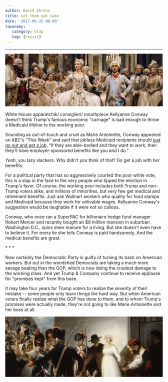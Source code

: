 ```yaml
---
author: David Ehrens
title: Let them eat cake
date: '2017-06-25 08:00'
taxonomy:
   category: blog
   tag: [resist]
---
```

---

![](before.jpg)

White House apparatchik/ consiglieri/ mouthpiece Kellyanne Conway doesn't think Trump's famous economic "carnage" is bad enough to throw a Medicaid lifeline to the working poor.

Sounding as out-of-touch and cruel as Marie Antoinette, Conway appeared on ABC's "This Week" and said that jobless Medicaid recipients should [just go out and get a job](http://www.huffingtonpost.com/entry/kellyanne-conway-defends-medicaid-cuts-says-adults-can-always-find-jobs_us_594fce98e4b05c37bb770cb7). “If they are able-bodied and they want to work, then they’ll have employer-sponsored benefits like you and I do.” 

*Yeah*, you lazy slackers. Why didn't *you* think of that? Go get a job with *her* benefits.

For a political party that has so aggressively courted the poor white vote, this is a slap in the face to the very people who tipped the election in Trump's favor. Of course, the working poor includes both Trump and non-Trump voters alike, and millions of minorities, but very few get medical and retirement benefits. Just ask Walmart workers who quality for food stamps and Medicaid because they work for unlivable wages. Kellyanne Conway's suggestion would be laughable if it were not so callous.

Conway, who once ran a SuperPAC for billionaire hedge fund manager Robert Mercer and recently bought an $8 million mansion in suburban Washington D.C., spins steer manure for a living. But she doesn't even have to believe it. For every lie she tells Conway is paid handsomely. And the medical benefits are great.

\* \* \*

Now certainly the Democratic Party is guilty of turning its back on American workers. But out in the woodshed Democrats are taking a much more savage beating than the GOP, which is now doing the cruelest damage to the working class. And yet Trump & Company continue to receive applause for "promises kept" from this base.

It may take four years for Trump voters to realize the severity of their mistake -- some people only learn things the hard way. But when American voters finally realize what the GOP has done to them, and to whom Trump's promises were actually made, they're not going to like Marie Antoinette and her boss at all.

![](after.jpg)

